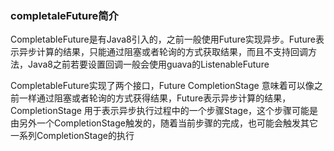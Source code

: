 
### completaleFuture简介
CompletableFuture是有Java8引入的，之前一般使用Future实现异步。Future表示异步计算的结果，只能通过阻塞或者轮询的方式获取结果，而且不支持回调方法，Java8之前若要设置回调一般会使用guava的ListenableFuture

CompletableFuture实现了两个接口，Future<T>  CompletionStage<T> 意味着可以像之前一样通过阻塞或者轮询的方式获得结果，Future表示异步计算的结果，CompletionStage<T> 用于表示异步执行过程中的一个步骤Stage，这个步骤可能是由另外一个CompletionStage触发的，随着当前步骤的完成，也可能会触发其它一系列CompletionStage的执行


